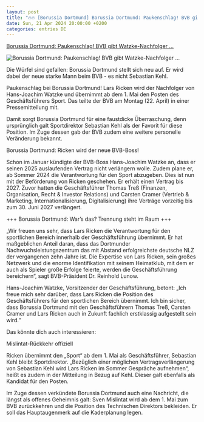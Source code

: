 ```yaml
---
layout: post
title: "🔥🔥 [Borussia Dortmund] Borussia Dortmund: Paukenschlag! BVB gibt Watzke-Nachfolger ..."
date: Sun, 21 Apr 2024 20:00:00 +0200
categories: entries DE
---
```

[Borussia Dortmund: Paukenschlag! BVB gibt Watzke-Nachfolger ...](https://www.derwesten.de/sport/fussball/bvb/borussia-dortmund-bvb-watzke-kehl-geschaeftsfuehrer-ricken-id300931777.html)

![Borussia Dortmund: Paukenschlag! BVB gibt Watzke-Nachfolger ...](https://www.derwesten.de/wp-content/uploads/sites/8/2024/04/imago1038576372h-1-e1713776997566.jpg)

Die Würfel sind gefallen: Borussia Dortmund stellt sich neu auf. Er wird dabei der neue starke Mann beim BVB - es nicht Sebastian Kehl.

Paukenschlag bei Borussia Dortmund! Lars Ricken wird der Nachfolger von Hans-Joachim Watzke und übernimmt ab dem 1. Mai den Posten des Geschäftsführers Sport. Das teilte der BVB am Montag (22. April) in einer Pressemitteilung mit.

Damit sorgt Borussia Dortmund für eine faustdicke Überraschung, denn ursprünglich galt Sportdirektor Sebastian Kehl als der Favorit für diese Position. Im Zuge dessen gab der BVB zudem eine weitere personelle Veränderung bekannt.

Borussia Dortmund: Ricken wird der neue BVB-Boss!

Schon im Januar kündigte der BVB-Boss Hans-Joachim Watzke an, dass er seinen 2025 auslaufenden Vertrag nicht verlängern wolle. Zudem plane er, ab Sommer 2024 die Verantwortung für den Sport abzugeben. Dies ist nun mit der Beförderung von Ricken geschehen. Er erhält einen Vertrag bis 2027. Zuvor hatten die Geschäftsführer Thomas Treß (Finanzen, Organisation, Recht & Investor Relations) und Carsten Cramer (Vertrieb & Marketing, Internationalisierung, Digitalisierung) ihre Verträge vorzeitig bis zum 30. Juni 2027 verlängert.

+++ Borussia Dortmund: War’s das? Trennung steht im Raum +++

„Wir freuen uns sehr, dass Lars Ricken die Verantwortung für den sportlichen Bereich innerhalb der Geschäftsführung übernimmt. Er hat maßgeblichen Anteil daran, dass das Dortmunder Nachwuchsleistungszentrum das mit Abstand erfolgreichste deutsche NLZ der vergangenen zehn Jahre ist. Die Expertise von Lars Ricken, sein großes Netzwerk und die enorme Identifikation mit seinem Heimatklub, mit dem er auch als Spieler große Erfolge feierte, werden die Geschäftsführung bereichern“, sagt BVB-Präsident Dr. Reinhold Lunow.

Hans-Joachim Watzke, Vorsitzender der Geschäftsführung, betont: „Ich freue mich sehr darüber, dass Lars Ricken die Position des Geschäftsführers für den sportlichen Bereich übernimmt. Ich bin sicher, dass Borussia Dortmund mit den Geschäftsführern Thomas Treß, Carsten Cramer und Lars Ricken auch in Zukunft fachlich erstklassig aufgestellt sein wird.“

Das könnte dich auch interessieren:

Mislintat-Rückkehr offiziell

Ricken übernimmt den „Sport“ ab dem 1. Mai als Geschäftsführer, Sebastian Kehl bleibt Sportdirektor. „Bezüglich einer möglichen Vertragsverlängerung von Sebastian Kehl wird Lars Ricken im Sommer Gespräche aufnehmen“, heißt es zudem in der Mitteilung in Bezug auf Kehl. Dieser galt ebenfalls als Kandidat für den Posten.

Im Zuge dessen verkündete Borussia Dortmund auch eine Nachricht, die längst als offenes Geheimnis galt: Sven Mislintat wird ab dem 1. Mai zum BVB zurückkehren und die Position des Technischen Direktors bekleiden. Er soll das Hauptaugenmerk auf die Kaderplanung legen.

